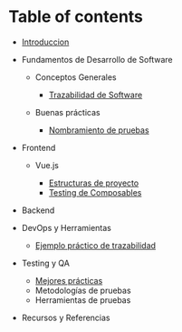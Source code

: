 # Table of contents

- [Introduccion](README.md)
- Fundamentos de Desarrollo de Software

  - Conceptos Generales

    - [Trazabilidad de Software](fundamentos/conceptos-generales/trazabilidad-software.md)

  - Buenas prácticas

    - [Nombramiento de pruebas](fundamentos/buenas-practicas/nombramiento-de-pruebas.md)

- Frontend

  - Vue.js

    - [Estructuras de proyecto](frontend/vue/estructura-de-proyectos.md)
    - [Testing de Composables](frontend/vue/composables-testing.md)

- Backend
- DevOps y Herramientas

  - [Ejemplo práctico de trazabilidad](devops/ejemplo-practico-trazabilidad.md)

- Testing y QA
  - [Mejores prácticas](testing-qa/mejores-practicas.md)
  - Metodologías de pruebas
  - Herramientas de pruebas
- Recursos y Referencias

